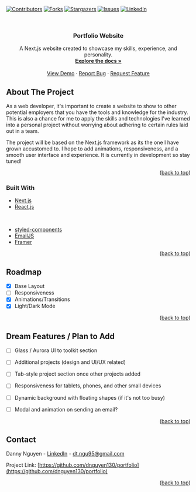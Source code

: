 <div id="top"></div>
<!--
*** Thanks for checking out the Best-README-Template. If you have a suggestion
*** that would make this better, please fork the repo and create a pull request
*** or simply open an issue with the tag "enhancement".
*** Don't forget to give the project a star!
*** Thanks again! Now go create something AMAZING! :D
-->



<!-- PROJECT SHIELDS -->
<!--
*** I'm using markdown "reference style" links for readability.
*** Reference links are enclosed in brackets [ ] instead of parentheses ( ).
*** See the bottom of this document for the declaration of the reference variables
*** for contributors-url, forks-url, etc. This is an optional, concise syntax you may use.
*** https://www.markdownguide.org/basic-syntax/#reference-style-links
-->
[![Contributors][contributors-shield]][contributors-url]
[![Forks][forks-shield]][forks-url]
[![Stargazers][stars-shield]][stars-url]
[![Issues][issues-shield]][issues-url]
[![LinkedIn][linkedin-shield]][linkedin-url]



<!-- PROJECT LOGO -->
<br />
<div align="center">
  <!--<a href="https://github.com/dnguyen130/portfolio">
    <img src="images/logo.png" alt="Logo" width="80" height="80">
  </a>!-->

<h3 align="center">Portfolio Website</h3>

  <p align="center">
    A Next.js website created to showcase my skills, experience, and personality.
    <br />
    <a href="https://github.com/github_username/repo_name"><strong>Explore the docs »</strong></a>
    <br />
    <br />
    <a href="https://github.com/dnguyen130/portfolio">View Demo</a>
    ·
    <a href="https://github.com/dnguyen130/portfolio/issues">Report Bug</a>
    ·
    <a href="https://github.com/dnguyen130/portfolio/issues">Request Feature</a>
  </p>
</div>



<!-- TABLE OF CONTENTS -->
<!--<details>
  <summary>Table of Contents</summary>
  <ol>
    <li>
      <a href="#about-the-project">About The Project</a>
      <ul>
        <li><a href="#built-with">Built With</a></li>
      </ul>
    </li>
    <li>
      <a href="#getting-started">Getting Started</a>
      <ul>
        <li><a href="#prerequisites">Prerequisites</a></li>
        <li><a href="#installation">Installation</a></li>
      </ul>
    </li>
    <li><a href="#usage">Usage</a></li>
    <li><a href="#roadmap">Roadmap</a></li>
    <li><a href="#contributing">Contributing</a></li>
    <li><a href="#license">License</a></li>
    <li><a href="#contact">Contact</a></li>
    <li><a href="#acknowledgments">Acknowledgments</a></li>
  </ol>
</details>!-->



<!-- ABOUT THE PROJECT -->
## About The Project

<!--[![Product Name Screen Shot][product-screenshot]](https://example.com)!-->

As a web developer, it's important to create a website to show to other potential employers that you have the tools and knowledge for the industry. This is also a chance for me to apply the skills and technologies I've learned into a personal project without worrying about adhering to certain rules laid out in a team.

The project will be based on the Next.js framework as its the one I have grown accustomed to. I hope to add animations, responsiveness, and a smooth user interface and experience. It is currently in development so stay tuned!

<p align="right">(<a href="#top">back to top</a>)</p>



### Built With

* [Next.js](https://nextjs.org/)
* [React.js](https://reactjs.org/)

<br>

* [styled-components](https://styled-components.com/)
* [EmailJS](https://www.emailjs.com/)
* [Framer](https://www.framer.com/)

<p align="right">(<a href="#top">back to top</a>)</p>



<!-- ROADMAP -->
## Roadmap

- [x] Base Layout
- [ ] Responsiveness
- [x] Animations/Transitions
- [x] Light/Dark Mode

<p align="right">(<a href="#top">back to top</a>)</p>

## Dream Features / Plan to Add

 - [ ] Glass / Aurora UI to toolkit section
 - [ ] Additional projects (design and UI/UX related)
 - [ ] Tab-style project section once other projects added
 - [ ] Responsiveness for tablets, phones, and other small devices
 - [ ] Dynamic background with floating shapes (if it's not too busy)
 - [ ] Modal and animation on sending an email?


<p align="right">(<a href="#top">back to top</a>)</p>

<!-- CONTACT -->
## Contact

Danny Nguyen - [LinkedIn](https://www.linkedin.com/in/dannytnguyen130/) - dt.ngu95@gmail.com

Project Link: [https://github.com/dnguyen130/portfolio](https://github.com/dnguyen130/portfolio)

<p align="right">(<a href="#top">back to top</a>)</p>



<!-- MARKDOWN LINKS & IMAGES -->
<!-- https://www.markdownguide.org/basic-syntax/#reference-style-links -->
[contributors-shield]: https://img.shields.io/github/contributors/dnguyen130/portfolio
[contributors-url]: https://github.com/dnguyen130/portfolio/graphs/contributors
[forks-shield]: https://img.shields.io/github/forks/dnguyen130/portfolio
[forks-url]: https://github.com/dnguyen130/portfolio/network/members
[stars-shield]: https://img.shields.io/github/stars/dnguyen130/portfolio
[stars-url]: https://github.com/dnguyen130/portfolio/stargazers
[issues-shield]: https://img.shields.io/github/issues/dnguyen130/portfolio
[issues-url]: https://github.com/dnguyen130/portfolio/issues
[license-shield]: https://img.shields.io/github/license/dnguyen130/portfolio
[license-url]: https://github.com/github_username/repo_name/blob/master/LICENSE.txt
[linkedin-shield]: https://img.shields.io/badge/-LinkedIn-black.svg?style=for-the-badge&logo=linkedin&colorB=555
[linkedin-url]: https://www.linkedin.com/in/dannytnguyen130/
[product-screenshot]: images/screenshot.png
